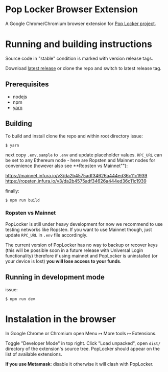 Pop Locker Browser Extension
============================

A Google Chrome/Chromium browser extension for [Pop Locker project](https://github.com/poplocker-dev/poplocker-dev.github.io/blob/master/README.md).

# Running and building instructions

Source code in "stable" condition is marked with version release tags.

Download [latest release](https://github.com/poplocker-dev/browser-extension/releases) or clone the repo and switch to latest release tag.

## Prerequisites

- nodejs
- npm
- [yarn](https://yarnpkg.com/en/docs/install)

## Building

To build and install clone the repo and within root directory issue:

```
$ yarn
```

next copy `.env.sample` to `.env` and update placeholder values. `RPC_URL` can be set to any Ethereum node - here are Ropsten and Mainnet nodes for convenience (however also see **Ropsten vs Mainnet""):

https://mainnet.infura.io/v3/da2b4575adf34626a444ed36c11c1939
https://ropsten.infura.io/v3/da2b4575adf34626a444ed36c11c1939

finally:

```
$ npm run build
```
### Ropsten vs Mainnet

PopLocker is still under heavy development for now we recommend to use testing networks like Ropsten. If you want to use Mainnet though, just update `RPC_URL` in `.env` file accordingly.

The current version of PopLocker has no way to backup or recover keys (this will be possible soon in a future release with Universal Login functionality) therefore if using mainnet and PopLocker is uninstalled (or your device is lost) **you will lose access to your funds**. 

## Running in development mode

issue: 

```
$ npm run dev
```

# Instalation in the browser

In Google Chrome or Chromium open Menu ↦ More tools ↦ Extensions. 

Toggle "Developer Mode" in top right. Click "Load unpacked", open `dist/` directory of the extension's source tree. PopLocker should appear on the list of available extensions.

**If you use Metamask**: disable it otherwise it will clash with PopLocker.

